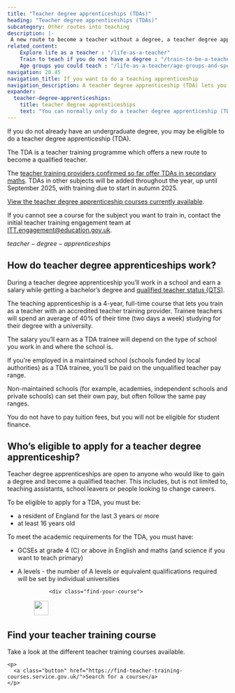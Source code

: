 ```yaml
---
title: "Teacher degree apprenticeships (TDAs)"
heading: "Teacher degree apprenticeships (TDAs)"
subcategory: Other routes into teaching
description: |-
 A new route to become a teacher without a degree, a teacher degree apprenticeship (TDA) lets you work at a school while you qualify as a teacher.
related_content:
    Explore life as a teacher : "/life-as-a-teacher"
    Train to teach if you do not have a degree : "/train-to-be-a-teacher/if-you-dont-have-a-degree"
    Age groups you could teach : "/life-as-a-teacher/age-groups-and-specialisms/age-groups-you-could-teach"
navigation: 20.45
navigation_title: If you want to do a teaching apprenticeship
navigation_description: A teacher degree apprenticeship (TDA) lets you work at a school and earn a salary while getting a degree and qualified teacher status (QTS).
expander:
  teacher-degree-apprenticeships:
    title: teacher degree apprenticeships
    text: "You can normally only do a teacher degree apprenticeship (TDA) if you've been a resident in the UK for the last 3 years or more. There are some exceptions to this. For example, if you've applied to the Afghan or Ukraine resettlement schemes. Speak to providers for more information."
---
```

If you do not already have an undergraduate degree, you may be eligible to do a teacher degree apprenticeship (TDA). 

The TDA is a teacher training programme which offers a new route to become a qualified teacher. 

The [teacher training providers confirmed so far offer TDAs in secondary maths](https://www.gov.uk/government/publications/secondary-maths-teacher-degree-apprenticeship-funding-pilot-providers/providers-selected-to-deliver-the-teacher-degree-apprenticeship-tda-funding-pilot). TDAs in other subjects will be added throughout the year, up until September 2025, with training due to start in autumn 2025. 

[View the teacher degree apprenticeship courses currently available]( https://find-teacher-training-courses.service.gov.uk/results?age_group=secondary&applications_open=true&can_sponsor_visa=false&has_vacancies=true&l=2&university_degree_status=false&visa_status=false).

If you cannot see a course for the subject you want to train in, contact the initial teacher training engagement team at ITT.engagement@education.gov.uk.

$teacher-degree-apprenticeships$



## How do teacher degree apprenticeships work?
During a teacher degree apprenticeship you’ll work in a school and earn a salary while getting a bachelor’s degree and [qualified teacher status (QTS)](/train-to-be-a-teacher/what-is-qts).
 
The teaching apprenticeship is a 4-year, full-time course that lets you train as a teacher with an accredited teacher training provider. Trainee teachers will spend an average of 40% of their time (two days a week) studying for their degree with a university.

The salary you’ll earn as a TDA trainee will depend on the type of school you work in and where the school is.  

If you’re employed in a maintained school (schools funded by local authorities) as a TDA trainee, you’ll be paid on the unqualified teacher pay range.  

Non-maintained schools (for example, academies, independent schools and private schools) can set their own pay, but often follow the same pay ranges.   

You do not have to pay tuition fees, but you will not be eligible for student finance. 

## Who’s eligible to apply for a teacher degree apprenticeship?
Teacher degree apprenticeships are open to anyone who would like to gain a degree and become a qualified teacher. This includes, but is not limited to, teaching assistants, school leavers or people looking to change careers.


To be eligible to apply for a TDA, you must be:

* a resident of England for the last 3 years or more
* at least 16 years old

To meet the academic requirements for the TDA, you must have:

* GCSEs at grade 4 (C) or above in English and maths (and science if you want to teach primary)
* A levels - the number of A levels or equivalent qualifications required will be set by individual universities

                <div class="find-your-course">
  <div class="left">
    <div class="icon">
       <picture><source srcset="data:image/gif;base64,R0lGODlhAQABAIAAAP///wAAACH5BAEAAAAALAAAAAABAAEAAAICRAEAOw==" type="image/svg+xml" data-srcset="/packs/v1/static/images/icon-search-black-fef9f53ea1629955ed9b.svg"><img alt="" role="presentation" src="data:image/gif;base64,R0lGODlhAQABAIAAAP///wAAACH5BAEAAAAALAAAAAABAAEAAAICRAEAOw==" width="33" height="33" data-src="/packs/v1/static/images/icon-search-black-fef9f53ea1629955ed9b.svg" class=" lazyload"></picture>
    <noscript><picture class="no-js"><source srcset="/packs/v1/static/images/icon-search-black-fef9f53ea1629955ed9b.svg" type="image/svg+xml"><img alt="" role="presentation" src="/packs/v1/static/images/icon-search-black-fef9f53ea1629955ed9b.svg" width="33" height="33"></picture></noscript>
</div>
  </div>

  <div class="right">
    <h2 class="heading-m heading--margin-top-0">Find your teacher training course</h2>
    <p>
     Take a look at the different teacher training courses available.
    </p>

    <p>
      <a class="button" href="https://find-teacher-training-courses.service.gov.uk/">Search for a course</a>
    </p>
  </div>
</div>
</article>
